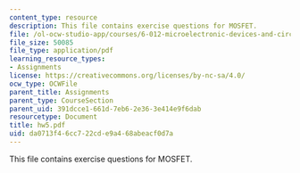 ```yaml
---
content_type: resource
description: This file contains exercise questions for MOSFET.
file: /ol-ocw-studio-app/courses/6-012-microelectronic-devices-and-circuits-fall-2005/da0713f46cc722cde9a468abeacf0d7a_hw5.pdf
file_size: 50085
file_type: application/pdf
learning_resource_types:
- Assignments
license: https://creativecommons.org/licenses/by-nc-sa/4.0/
ocw_type: OCWFile
parent_title: Assignments
parent_type: CourseSection
parent_uid: 391dcce1-661d-7eb6-2e36-3e414e9f6dab
resourcetype: Document
title: hw5.pdf
uid: da0713f4-6cc7-22cd-e9a4-68abeacf0d7a
---
```

This file contains exercise questions for MOSFET.